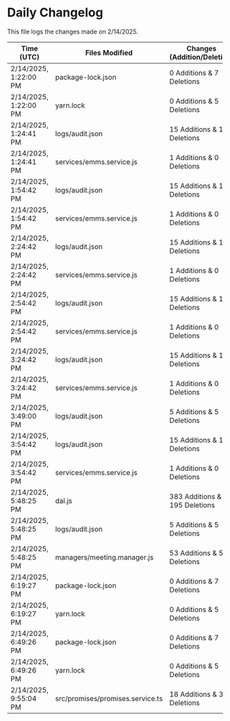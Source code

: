 # Daily Changelog

This file logs the changes made on 2/14/2025.

| Time (UTC)             | Files Modified                    | Changes (Addition/Deletion) |
|------------------------|-----------------------------------|-----------------------------|
| 2/14/2025, 1:22:00 PM | package-lock.json | 0 Additions & 7 Deletions |
| 2/14/2025, 1:22:00 PM | yarn.lock | 0 Additions & 5 Deletions |
| 2/14/2025, 1:24:41 PM | logs/audit.json | 15 Additions & 15 Deletions|
| 2/14/2025, 1:24:41 PM | services/emms.service.js | 1 Additions & 0 Deletions|
| 2/14/2025, 1:54:42 PM | logs/audit.json | 15 Additions & 15 Deletions|
| 2/14/2025, 1:54:42 PM | services/emms.service.js | 1 Additions & 0 Deletions|
| 2/14/2025, 2:24:42 PM | logs/audit.json | 15 Additions & 15 Deletions|
| 2/14/2025, 2:24:42 PM | services/emms.service.js | 1 Additions & 0 Deletions|
| 2/14/2025, 2:54:42 PM | logs/audit.json | 15 Additions & 15 Deletions|
| 2/14/2025, 2:54:42 PM | services/emms.service.js | 1 Additions & 0 Deletions|
| 2/14/2025, 3:24:42 PM | logs/audit.json | 15 Additions & 15 Deletions|
| 2/14/2025, 3:24:42 PM | services/emms.service.js | 1 Additions & 0 Deletions|
| 2/14/2025, 3:49:00 PM | logs/audit.json | 5 Additions & 5 Deletions|
| 2/14/2025, 3:54:42 PM | logs/audit.json | 15 Additions & 15 Deletions|
| 2/14/2025, 3:54:42 PM | services/emms.service.js | 1 Additions & 0 Deletions|
| 2/14/2025, 5:48:25 PM | dal.js | 383 Additions & 195 Deletions|
| 2/14/2025, 5:48:25 PM | logs/audit.json | 5 Additions & 5 Deletions|
| 2/14/2025, 5:48:25 PM | managers/meeting.manager.js | 53 Additions & 52 Deletions|
| 2/14/2025, 6:19:27 PM | package-lock.json | 0 Additions & 7 Deletions|
| 2/14/2025, 6:19:27 PM | yarn.lock | 0 Additions & 5 Deletions|
| 2/14/2025, 6:49:26 PM | package-lock.json | 0 Additions & 7 Deletions|
| 2/14/2025, 6:49:26 PM | yarn.lock | 0 Additions & 5 Deletions|
| 2/14/2025, 9:55:04 PM | src/promises/promises.service.ts | 18 Additions & 3 Deletions|
